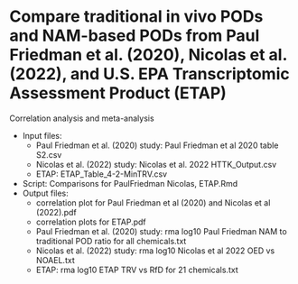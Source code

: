 # Compare traditional in vivo PODs and NAM-based PODs from Paul Friedman et al. (2020), Nicolas et al. (2022), and U.S. EPA Transcriptomic Assessment Product (ETAP)

Correlation analysis and meta-analysis

- Input files:
  - Paul Friedman et al. (2020) study: Paul Friedman et al 2020 table S2.csv
  - Nicolas et al. (2022) study: Nicolas et al. 2022 HTTK_Output.csv
  - ETAP: ETAP_Table_4-2-MinTRV.csv
- Script: Comparisons for PaulFriedman Nicolas, ETAP.Rmd
- Output files:
  - correlation plot for Paul Friedman et al (2020) and Nicolas et al (2022).pdf
  - correlation plots for ETAP.pdf
  - Paul Friedman et al. (2020) study:  rma log10 Paul Friedman NAM to traditional POD ratio for all chemicals.txt
  - Nicolas et al. (2022) study: rma log10 Nicolas et al 2022 OED vs NOAEL.txt
  - ETAP: rma log10 ETAP TRV vs RfD for 21 chemicals.txt
